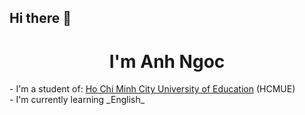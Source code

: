## Hi there 👋
<h1 align="center" color="violet"> I'm Anh Ngoc </h1>
- I'm a student of: <a href="https://vi.wikipedia.org/wiki/Tr%C6%B0%E1%BB%9Dng_%C4%90%E1%BA%A1i_h%E1%BB%8Dc_S%C6%B0_ph%E1%BA%A1m_Th%C3%A0nh_ph%E1%BB%91_H%E1%BB%93_Ch%C3%AD_Minh" target="_blank">Ho Chi Minh City University of Education</a> (HCMUE)
<br>- I'm currently learning _English_
<!--**RINNAT063/RINNAT063** is a ✨ _special_ ✨ repository because its `README.md` (this file) appears on your GitHub profile.
Here are some ideas to get you started:
- 🔭 I’m currently working on ...
- 🌱 I’m currently learning ...
- 👯 I’m looking to collaborate on ...
- 🤔 I’m looking for help with ...
- 💬 Ask me about ...
- 📫 How to reach me: ...
- 😄 Pronouns: ...
- ⚡ Fun fact: ...-->
